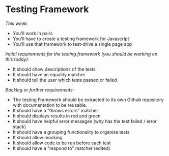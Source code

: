 # Testing Framework


*This week:*
- You'll work in pairs
- You'll have to create a testing framework for Javascript
- You'll use that framework to test-drive a single page app

*Initial requirements for the testing framework (you should be working on this today):*
- It should show descriptions of the tests
- It should have an equality matcher
- It should tell the user which tests passed or failed

*Backlog or further requirements:*
- The testing Framework should be extracted to its own Github repository with documentation to be reusable.
- It should have a "throws errors" matcher
- It should displays results in red and green
- It should have helpful error messages (why has the test failed / error stack)
- It should have a grouping functionality to organise tests
- It should allow mocking
- It should allow code to be run before each test
- It should have a "respond to" matcher (edited) 